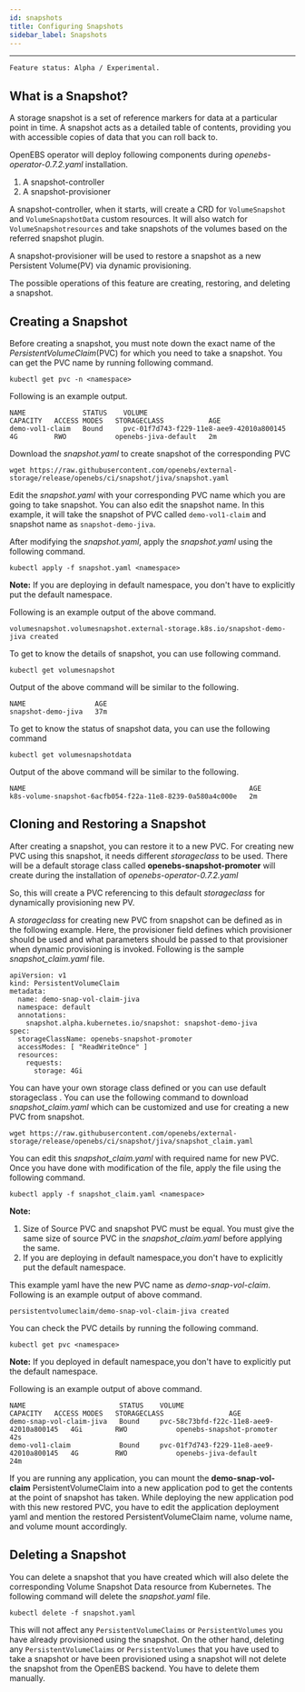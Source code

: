 ```yaml
---
id: snapshots
title: Configuring Snapshots
sidebar_label: Snapshots
---
```


------

`Feature status: Alpha / Experimental.`

## What is a Snapshot?

A storage snapshot is a set of reference markers for data at a particular point in time. A snapshot acts as a detailed table of contents, providing you with accessible copies of data that you can roll back to.

OpenEBS operator will deploy following components during *openebs-operator-0.7.2.yaml* installation.

1. A snapshot-controller
2. A snapshot-provisioner

A snapshot-controller, when it starts, will create a CRD for `VolumeSnapshot` and `VolumeSnapshotData` custom resources. It will also watch for `VolumeSnapshotresources` and take snapshots of the volumes based on the referred snapshot plugin.

A snapshot-provisioner will be used to restore a snapshot as a new Persistent Volume(PV) via dynamic provisioning.

The possible operations of this feature are creating, restoring, and deleting a snapshot.

## Creating a Snapshot

Before creating a snapshot, you must note down the exact name of the *PersistentVolumeClaim*(PVC) for which you need to take a snapshot. You can get the PVC name by running following command.

```
kubectl get pvc -n <namespace>
```

Following is an example output.

```
NAME              STATUS    VOLUME                                     CAPACITY   ACCESS MODES   STORAGECLASS           AGE
demo-vol1-claim   Bound     pvc-01f7d743-f229-11e8-aee9-42010a800145   4G         RWO            openebs-jiva-default   2m
```

Download the *snapshot.yaml* to create snapshot of the corresponding PVC

```
wget https://raw.githubusercontent.com/openebs/external-storage/release/openebs/ci/snapshot/jiva/snapshot.yaml
```

Edit the *snapshot.yaml* with your corresponding PVC name which you are going to take snapshot. You can also edit the snapshot name. In this example, it will take the snapshot of PVC called `demo-vol1-claim` and snapshot name as `snapshot-demo-jiva`.

After modifying the *snapshot.yaml*, apply the *snapshot.yaml* using the following command.

```
kubectl apply -f snapshot.yaml <namespace>
```

**Note:** If you are deploying in default namespace, you don't have to explicitly put the default namespace.

Following is an example output of the above command.

```
volumesnapshot.volumesnapshot.external-storage.k8s.io/snapshot-demo-jiva created
```

To get to know the details of snapshot, you can use following command.

```
kubectl get volumesnapshot
```

Output of the above command will be similar to the following.

```
NAME                 AGE
snapshot-demo-jiva   37m
```

To get to know the status of snapshot data, you can use the following command

```
kubectl get volumesnapshotdata
```

Output of the above command will be similar to the following.

```
NAME                                                       AGE
k8s-volume-snapshot-6acfb054-f22a-11e8-8239-0a580a4c000e   2m
```

## Cloning and Restoring a Snapshot

After creating a snapshot, you can restore it to a new PVC. For creating new PVC using this snapshot, it needs different *storageclass* to be used. There will be a default storage class called **openebs-snapshot-promoter** will create during the installation of *openebs-operator-0.7.2.yaml*

So, this will create a PVC referencing to this default  *storageclass* for dynamically provisioning new PV.

A *storageclass*  for creating new PVC from snapshot can be defined as in the following example. Here, the provisioner field defines which provisioner should be used and what parameters should be passed to that provisioner when dynamic provisioning is invoked. Following is the sample *snapshot_claim.yaml* file.

```
apiVersion: v1
kind: PersistentVolumeClaim
metadata:
  name: demo-snap-vol-claim-jiva
  namespace: default
  annotations:
    snapshot.alpha.kubernetes.io/snapshot: snapshot-demo-jiva
spec:
  storageClassName: openebs-snapshot-promoter
  accessModes: [ "ReadWriteOnce" ]
  resources:
    requests:
      storage: 4Gi
```

You can have your own storage class defined or you can use default storageclass . You can use the following command to download *snapshot_claim.yaml* which can be customized and use for creating a new PVC from snapshot.

```
wget https://raw.githubusercontent.com/openebs/external-storage/release/openebs/ci/snapshot/jiva/snapshot_claim.yaml
```

You can edit this *snapshot_claim.yaml* with required name for new PVC. Once you have done with modification of the file, apply the file using the following command.

```
kubectl apply -f snapshot_claim.yaml <namespace>
```

**Note:** 

1. Size of Source PVC and snapshot PVC must be equal. You must give the same size of source PVC in the *snapshot_claim.yaml* before applying the same.
2. If you are deploying in default namespace,you don't have to explicitly put the default namespace.

This example yaml have the new PVC name as *demo-snap-vol-claim*.  Following is an example output of above command.

```
persistentvolumeclaim/demo-snap-vol-claim-jiva created
```

You can check the PVC details by running the following command.

```
kubectl get pvc <namespace>
```

**Note:** If you deployed in default namespace,you don't have to explicitly put the default namespace.

Following is an example output of above command.

```
NAME                       STATUS    VOLUME                                     CAPACITY   ACCESS MODES   STORAGECLASS                AGE
demo-snap-vol-claim-jiva   Bound     pvc-58c73bfd-f22c-11e8-aee9-42010a800145   4Gi        RWO            openebs-snapshot-promoter   42s
demo-vol1-claim            Bound     pvc-01f7d743-f229-11e8-aee9-42010a800145   4G         RWO            openebs-jiva-default        24m
```

If you are running any application, you can mount the **demo-snap-vol-claim** PersistentVolumeClaim into a new application pod to get the contents at the point of snapshot has taken. While deploying the new application pod with this new restored PVC, you have to edit the application deployment yaml and mention the restored PersistentVolumeClaim name, volume name, and volume mount accordingly.  

## Deleting a Snapshot

You can delete a snapshot that you have created which will also delete the corresponding Volume Snapshot Data resource from Kubernetes. The following command will delete the *snapshot.yaml* file.

```
kubectl delete -f snapshot.yaml
```

This will not affect any `PersistentVolumeClaims` or `PersistentVolumes` you have already provisioned using the snapshot. On the other hand, deleting any `PersistentVolumeClaims` or `PersistentVolumes` that you have used to take a snapshot or have been provisioned using a snapshot will not delete the snapshot from the OpenEBS backend. You have to delete them manually.


<!-- Hotjar Tracking Code for https://docs.openebs.io -->
<script>
   (function(h,o,t,j,a,r){
       h.hj=h.hj||function(){(h.hj.q=h.hj.q||[]).push(arguments)};
       h._hjSettings={hjid:785693,hjsv:6};
       a=o.getElementsByTagName('head')[0];
       r=o.createElement('script');r.async=1;
       r.src=t+h._hjSettings.hjid+j+h._hjSettings.hjsv;
       a.appendChild(r);
   })(window,document,'https://static.hotjar.com/c/hotjar-','.js?sv=');
</script>
